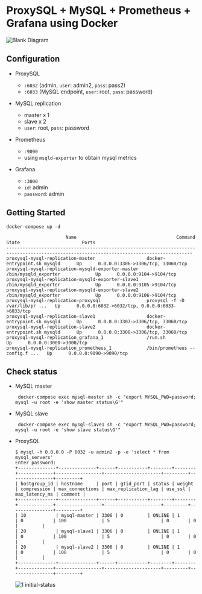 # ProxySQL + MySQL + Prometheus + Grafana using Docker

![Blank Diagram](https://user-images.githubusercontent.com/13511520/83347412-e2c4f280-a35f-11ea-8048-2b0645e99245.png)

## Configuration

- ProxySQL
   - `:6032` (admin, `user`: admin2, `pass`: pass2)
   - `:6033` (MySQL endpoint, `user`: root, `pass`: password)

- MySQL replication
  - master x 1
  - slave x 2
  - `user`: root, `pass`: password

- Prometheus
  - `:9090`
  - using `msqld-exporter` to obtain mysql metrics

- Grafana
  - `:3000`
  - `id`: admin
  - `password`: admin


## Getting Started

```
docker-compose up -d
```

```
                      Name                                     Command               State                       Ports
-------------------------------------------------------------------------------------------------------------------------------------------
proxysql-mysql-replication-master                   docker-entrypoint.sh mysqld      Up      0.0.0.0:3306->3306/tcp, 33060/tcp
proxysql-mysql-replication-mysqld-exporter-master   /bin/mysqld_exporter             Up      0.0.0.0:9104->9104/tcp
proxysql-mysql-replication-mysqld-exporter-slave1   /bin/mysqld_exporter             Up      0.0.0.0:9105->9104/tcp
proxysql-mysql-replication-mysqld-exporter-slave2   /bin/mysqld_exporter             Up      0.0.0.0:9106->9104/tcp
proxysql-mysql-replication-proxysql                 proxysql -f -D /var/lib/pr ...   Up      0.0.0.0:6032->6032/tcp, 0.0.0.0:6033->6033/tcp
proxysql-mysql-replication-slave1                   docker-entrypoint.sh mysqld      Up      0.0.0.0:3307->3306/tcp, 33060/tcp
proxysql-mysql-replication-slave2                   docker-entrypoint.sh mysqld      Up      0.0.0.0:3308->3306/tcp, 33060/tcp
proxysql-mysql-replication_grafana_1                /run.sh                          Up      0.0.0.0:3000->3000/tcp
proxysql-mysql-replication_prometheus_1             /bin/prometheus --config.f ...   Up      0.0.0.0:9090->9090/tcp
```

## Check status

- MySQL master

    ```
     docker-compose exec mysql-master sh -c "export MYSQL_PWD=password; mysql -u root -e 'show master status\G'"
    ```

- MySQL slave
    ```
     docker-compose exec mysql-slave1 sh -c "export MYSQL_PWD=password; mysql -u root -e 'show slave status\G'"
    ```


- ProxySQL

  ```
  $ mysql -h 0.0.0.0 -P 6032 -u admin2 -p -e 'select * from mysql_servers'
  Enter password:
  +--------------+--------------+------+-----------+--------+--------+-------------+-----------------+---------------------+---------+----------------+---------+
  | hostgroup_id | hostname     | port | gtid_port | status | weight | compression | max_connections | max_replication_lag | use_ssl | max_latency_ms | comment |
  +--------------+--------------+------+-----------+--------+--------+-------------+-----------------+---------------------+---------+----------------+---------+
  | 10           | mysql-master | 3306 | 0         | ONLINE | 1      | 0           | 100             | 5                   | 0       | 0              |         |
  | 20           | mysql-slave1 | 3306 | 0         | ONLINE | 1      | 0           | 100             | 5                   | 0       | 0              |         |
  | 20           | mysql-slave2 | 3306 | 0         | ONLINE | 1      | 0           | 100             | 5                   | 0       | 0              |         |
  +--------------+--------------+------+-----------+--------+--------+-------------+-----------------+---------------------+---------+----------------+---------+
  ```

  ![1 initial-status](https://user-images.githubusercontent.com/13511520/83347808-86170700-a362-11ea-98da-9b5f21db7ee7.png)
